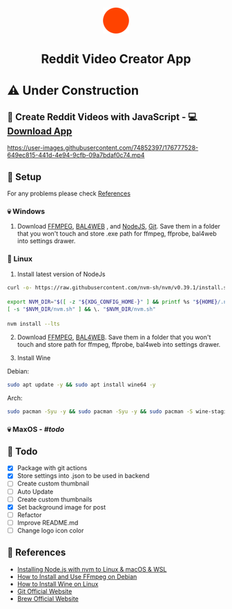 <p align="center">
    <img alt="Reddit Video Creator App" src="./src-tauri/icons/logo.svg" width="60" />
</p>
<h1 align="center">
Reddit Video Creator App
</h1>

# ⚠️ Under Construction

## 📼 Create Reddit Videos with JavaScript - 💻 [Download App](https://github.com/ValentinHLica/reddit-video-creator-app/releases)

https://user-images.githubusercontent.com/74852397/176777528-649ec815-441d-4e94-9cfb-09a7bdaf0c74.mp4

## 🚀 Setup

For any problems please check [References](#references)

### 💀 Windows

1. Download [FFMPEG](https://ffmpeg.org/), [BAL4WEB](http://www.cross-plus-a.com/bweb.htm) , and [NodeJS](https://nodejs.org/), [Git](https://git-scm.com/). Save them in a folder that you won't touch and store .exe path for ffmpeg, ffprobe, bal4web into settings drawer.

### 🐧 Linux

1. Install latest version of NodeJs

```sh
curl -o- https://raw.githubusercontent.com/nvm-sh/nvm/v0.39.1/install.sh | bash

export NVM_DIR="$([ -z "${XDG_CONFIG_HOME-}" ] && printf %s "${HOME}/.nvm" || printf %s "${XDG_CONFIG_HOME}/nvm")"
[ -s "$NVM_DIR/nvm.sh" ] && \. "$NVM_DIR/nvm.sh"

nvm install --lts
```

2. Download [FFMPEG](https://ffmpeg.org/), [BAL4WEB](http://www.cross-plus-a.com/bweb.htm). Save them in a folder that you won't touch and store path for ffmpeg, ffprobe, bal4web into settings drawer.

3. Install Wine

Debian:

```sh
sudo apt update -y && sudo apt install wine64 -y
```

Arch:

```sh
sudo pacman -Syu -y && sudo pacman -Syu -y && sudo pacman -S wine-staging -y
```

### 💀 MaxOS - **_#todo_**

<!-- Install [Brew](https://brew.sh/)

```sh
/bin/bash -c "$(curl -fsSL https://raw.githubusercontent.com/Homebrew/install/HEAD/install.sh)"
```

2. Download [FFMPEG](https://ffmpeg.org/), [BAL4WEB](http://www.cross-plus-a.com/bweb.htm). Save them in a folder that you won't touch and store path for ffmpeg, ffprobe, bal4web into settings drawer.

3. Install Wine

```
brew tap homebrew/cask-versions
brew install --cask --no-quarantine wine-stable
``` -->

## 🧰 Todo

- [x] Package with git actions
- [x] Store settings into .json to be used in backend
- [ ] Create custom thumbnail
- [ ] Auto Update
- [ ] Create custom thumbnails
- [x] Set background image for post
- [ ] Refactor
- [ ] Improve README.md
- [ ] Change logo icon color

<span id="references"></span>

## 📑 References

- [Installing Node.js with nvm to Linux & macOS & WSL](https://gist.github.com/d2s/372b5943bce17b964a79)
- [How to Install and Use FFmpeg on Debian](https://linuxize.com/post/how-to-install-ffmpeg-on-debian-9/)
- [How to Install Wine on Linux](https://wiki.winehq.org/Ubuntu)
- [Git Official Website](https://git-scm.com/)
- [Brew Official Website](https://brew.sh/)

